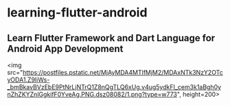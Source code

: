 # learning-flutter-android
## Learn Flutter Framework and Dart Language for Android App Development

<img src="https://postfiles.pstatic.net/MjAyMDA4MTlfMjM2/MDAxNTk3NzY2OTcyODA1.Z9IiWs-_bmBkavBVzEbE9PtNrLjNTrQ1Z8nQgTLQ6xUg.v4ug5ydkFI_cem3k1aBgh0ynZhZKYZnlGgkifF0YveAg.PNG.dsz08082/1.png?type=w773", height=200>
